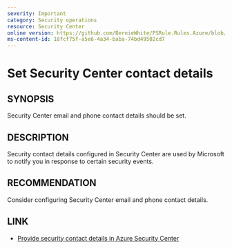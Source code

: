 ```yaml
---
severity: Important
category: Security operations
resource: Security Center
online version: https://github.com/BernieWhite/PSRule.Rules.Azure/blob/master/docs/rules/en/Azure.SecurityCenter.Contact.md
ms-content-id: 18fcf75f-a5e6-4a34-baba-74bd49502cd7
---
```


# Set Security Center contact details

## SYNOPSIS

Security Center email and phone contact details should be set.

## DESCRIPTION

Security contact details configured in Security Center are used by Microsoft to notify you in response to certain security events.

## RECOMMENDATION

Consider configuring Security Center email and phone contact details.

## LINK

- [Provide security contact details in Azure Security Center](https://docs.microsoft.com/en-us/azure/security-center/security-center-provide-security-contact-details)
